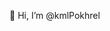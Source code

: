 👋 Hi, I’m @kmlPokhrel

<!---
kmlPokhrel/kmlPokhrel is a ✨ special ✨ repository because its `README.md` (this file) appears on your GitHub profile.
You can click the Preview link to take a look at your changes.
--->
